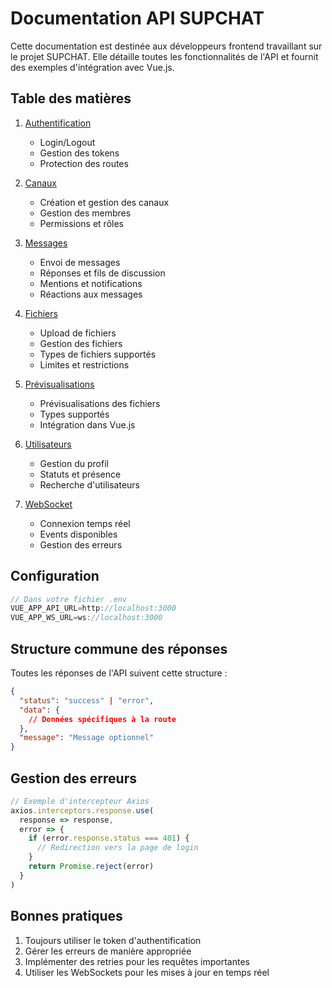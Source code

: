 # Documentation API SUPCHAT

Cette documentation est destinée aux développeurs frontend travaillant sur le projet SUPCHAT. Elle détaille toutes les fonctionnalités de l'API et fournit des exemples d'intégration avec Vue.js.

## Table des matières

1. [Authentification](./AUTH.md)
   - Login/Logout
   - Gestion des tokens
   - Protection des routes

2. [Canaux](./CHANNELS.md)
   - Création et gestion des canaux
   - Gestion des membres
   - Permissions et rôles

3. [Messages](./MESSAGES.md)
   - Envoi de messages
   - Réponses et fils de discussion
   - Mentions et notifications
   - Réactions aux messages

4. [Fichiers](./FILES.md)
   - Upload de fichiers
   - Gestion des fichiers
   - Types de fichiers supportés
   - Limites et restrictions

5. [Prévisualisations](./PREVIEWS.md)
   - Prévisualisations des fichiers
   - Types supportés
   - Intégration dans Vue.js

6. [Utilisateurs](./USERS.md)
   - Gestion du profil
   - Statuts et présence
   - Recherche d'utilisateurs

7. [WebSocket](./WEBSOCKET.md)
   - Connexion temps réel
   - Events disponibles
   - Gestion des erreurs

## Configuration

```javascript
// Dans votre fichier .env
VUE_APP_API_URL=http://localhost:3000
VUE_APP_WS_URL=ws://localhost:3000
```

## Structure commune des réponses

Toutes les réponses de l'API suivent cette structure :

```json
{
  "status": "success" | "error",
  "data": {
    // Données spécifiques à la route
  },
  "message": "Message optionnel"
}
```

## Gestion des erreurs

```javascript
// Exemple d'intercepteur Axios
axios.interceptors.response.use(
  response => response,
  error => {
    if (error.response.status === 401) {
      // Redirection vers la page de login
    }
    return Promise.reject(error)
  }
)
```

## Bonnes pratiques

1. Toujours utiliser le token d'authentification
2. Gérer les erreurs de manière appropriée
3. Implémenter des retries pour les requêtes importantes
4. Utiliser les WebSockets pour les mises à jour en temps réel
